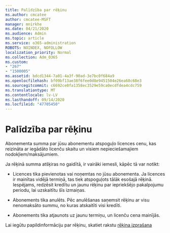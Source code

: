 ```yaml
---
title: Palīdzība par rēķinu
ms.author: cmcatee
author: cmcatee-MSFT
manager: mnirkhe
ms.date: 04/21/2020
ms.audience: Admin
ms.topic: article
ms.service: o365-administration
ROBOTS: NOINDEX, NOFOLLOW
localization_priority: Normal
ms.collection: Adm_O365
ms.custom:
- "267"
- "1500005"
ms.assetid: bdcd1344-7a01-4a3f-90ad-3e7bc0f684a9
ms.openlocfilehash: bf09bf13ae38f6fee0d8e9451504e26ea68c68e3
ms.sourcegitcommit: c6692ce0fa1358ec3529e59ca0ecdfdea4cdc759
ms.translationtype: MT
ms.contentlocale: lv-LV
ms.lasthandoff: 09/14/2020
ms.locfileid: "47705450"
---
```

# <a name="help-understanding-your-bill"></a>Palīdzība par rēķinu

Abonementa summa par jūsu abonementu atspoguļo licences cenu, kas reizināta ar iegādāto licenču skaitu un visiem nepieciešamajiem nodokļiem/maksājumiem.
  
Ja rēķinā summa atšķiras no gaidītā, ir vairāki iemesli, kāpēc tā var notikt:
  
- Licences tika pievienotas vai noņemtas no jūsu abonementa. Ja licences ir mainītas vidējā termiņā, tas tiek atspoguļots tālāk esošajā rēķinā. Iespējams, redzēsit kredītu un jaunu rēķinu par iepriekšējo pakalpojumu periodu, lai uzskaitītu šīs izmaiņas.

- Abonements tika anulēts. Pēc anulēšanas saņemsit rēķinu ar visu nenomaksāto summu, no kuras atskaitīti visi kredīti.

- Abonements tika atjaunots uz jaunu termiņu, un licenču cena mainījās.

Lai iegūtu papildinformāciju par rēķinu, skatiet rakstu [rēķina izprašana](https://docs.microsoft.com/microsoft-365/commerce/billing-and-payments/understand-your-invoice2)